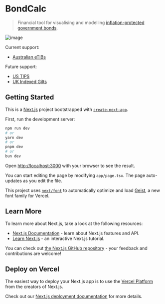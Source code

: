 # BondCalc

> Financial tool for visualising and modelling [inflation-protected government bonds](https://en.wikipedia.org/wiki/Inflation-indexed_bond).

![image](https://github.com/user-attachments/assets/daf372d3-0f70-41c7-b325-4d4c6d0af1c6)

Current support:

- [Australian eTIBs](https://www.australiangovernmentbonds.gov.au/bond-types/exchange-traded-treasury-indexed-bonds/list-etibs)

Future support:

- [US TIPS](https://www.treasurydirect.gov/indiv/products/prod_tips_glance.htm)
- [UK Indexed Gilts](https://www.dmo.gov.uk/data/gilt-market/index-linked-gilts/)

## Getting Started

This is a [Next.js](https://nextjs.org) project bootstrapped with [`create-next-app`](https://nextjs.org/docs/app/api-reference/cli/create-next-app).

First, run the development server:

```bash
npm run dev
# or
yarn dev
# or
pnpm dev
# or
bun dev
```

Open [http://localhost:3000](http://localhost:3000) with your browser to see the result.

You can start editing the page by modifying `app/page.tsx`. The page auto-updates as you edit the file.

This project uses [`next/font`](https://nextjs.org/docs/app/building-your-application/optimizing/fonts) to automatically optimize and load [Geist](https://vercel.com/font), a new font family for Vercel.

## Learn More

To learn more about Next.js, take a look at the following resources:

- [Next.js Documentation](https://nextjs.org/docs) - learn about Next.js features and API.
- [Learn Next.js](https://nextjs.org/learn) - an interactive Next.js tutorial.

You can check out [the Next.js GitHub repository](https://github.com/vercel/next.js) - your feedback and contributions are welcome!

## Deploy on Vercel

The easiest way to deploy your Next.js app is to use the [Vercel Platform](https://vercel.com/new?utm_medium=default-template&filter=next.js&utm_source=create-next-app&utm_campaign=create-next-app-readme) from the creators of Next.js.

Check out our [Next.js deployment documentation](https://nextjs.org/docs/app/building-your-application/deploying) for more details.
